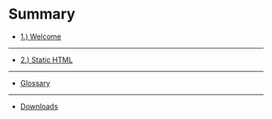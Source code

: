 # Summary

* [1.) Welcome](README.md)

----

* [2.) Static HTML](1-static-html/README.md)

----

* [Glossary](GLOSSARY.md)

----

* [Downloads](DOWNLOADS.md)
